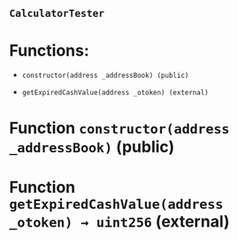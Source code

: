 ## `CalculatorTester`

# Functions:

- `constructor(address _addressBook) (public)`

- `getExpiredCashValue(address _otoken) (external)`

# Function `constructor(address _addressBook)` (public)

# Function `getExpiredCashValue(address _otoken) → uint256` (external)
